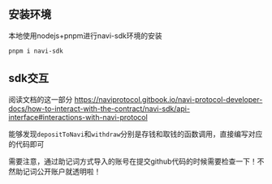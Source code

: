 ## 安装环境

本地使用nodejs+pnpm进行navi-sdk环境的安装

```bash
pnpm i navi-sdk
```

## sdk交互

阅读文档的这一部分 https://naviprotocol.gitbook.io/navi-protocol-developer-docs/how-to-interact-with-the-contract/navi-sdk/api-interface#interactions-with-navi-protocol

能够发现`depositToNavi`和`withdraw`分别是存钱和取钱的函数调用，直接编写对应的代码即可

需要注意，通过助记词方式导入的账号在提交github代码的时候需要检查一下！不然助记词公开账户就透明啦！